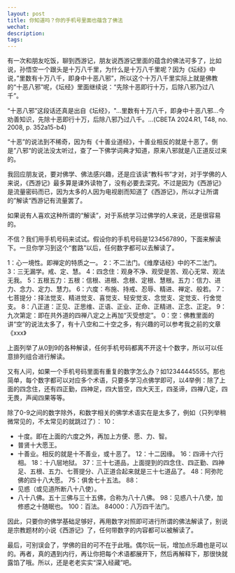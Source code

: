```yaml
---
layout: post
title: 你知道吗？你的手机号里面也蕴含了佛法
wechat: 
description:
tags:
---
```


有一次和朋友吃饭，聊到西游记，朋友说西游记里面的蕴含的佛法可多了，比如说，孙悟空一个跟头是十万八千里，为什么是十万八千里呢？因为《坛经》中说，”里数有十万八千，即身中十恶八邪”，所以这个十万八千里实际上就是佛教的“十恶八邪”呢，《坛经》里面继续说：“先除十恶即行十万，后除八邪乃过八千”。

“十恶八邪”这段话还真是出自《坛经》，"...里数有十万八千，即身中十恶八邪...今劝善知识，先除十恶即行十万，后除八邪乃过八千。...(CBETA 2024.R1, T48, no. 2008, p. 352a15-b4)

“十恶”的说法到不稀奇，因为有《十善业道经》，十善业相反的就是十恶了。倒是”八邪“的说法没太听过，查了一下佛学词典才知道，原来八邪就是八正道反过来的。

我回应朋友说，要对佛学、佛法感兴趣，还是应该读“教科书”才对，对于学佛的人来说，《西游记》最多算是课外读物了，没有必要去深究。不过是因为《西游记》是流量密码而已，因为太多的人因为电视剧而知道了《西游记》，所以才让所谓的”解读“西游记有流量罢了。

如果说有人喜欢这种所谓的“解读”，对于系统学习过佛学的人来说，还是很容易的。

不信？我们用手机号码来试试。假设你的手机号码是1234567890，下面来解读下。一旦你学习到这个“套路”以后，任何数字都可以去解读了。

1：心一境性。即禅定的特质之一。
2：不二法门。《维摩诘经》中的不二法门。
3：三无漏学。戒、定、慧。
4：四念住：观身不净、观受是苦、观心无常、观法无我。
5：五根五力：五根：信根、进根、念根、定根、慧根。五力：信力、进力、念力、定力、慧力。
6：六度：布施、持戒、忍辱、精进、禅定、般若。
7：七菩提分：择法觉支、精进觉支、喜觉支、轻安觉支、念觉支、定觉支、行舍觉支。
8：八正道：正见、正思维、正语、正业、正命、正精进、正念、正定。
9：九次第定：即在共外道的四禅八定之上再加“灭受想定”。
0：空：佛教里面的讲“空”的说法太多了，有十八空和二十空之多，有兴趣的可以参考我之前的文章《xxx》

上面列举了从0到9的各种解读，任何手机号码都离不开这十个数字，所以可以任意排列组合进行解读。

又有人问，如果一个手机号码里面有重复的数字怎么办？如12344445555。那也简单，每个数字都可以对应多个术语，只要多学习点佛学即可，以4举例：除了上面的四念住，还有四正勤，四神足，四大皆空，四大天王，四圣谛，四禅八定，四无畏，声闻四果等等。

除了0-9之间的数字除外，和数字相关的佛学术语实在是太多了，例如（只列举稍微常见的，不太常见的就跳过了）：
10：
  * 十度。即在上面的六度之外，再加上方便、愿、力、智。
  * 普贤十大愿王。
  * 十善业。相反的就是十不善业，或十恶了。
12：十二因缘。
16：四谛十六行相。
18：十八层地狱。
37：三十七道品，上面提到的四念住、四正勤、四神足、五根、五力、七菩提分、八正道合起来就是三十七道品了。
48：阿弥陀佛的四十八大愿。
75：俱舍七十五法。
88：
  * 见惑（或见道所断八十八使）。
  * 八十八佛。五十三佛与三十五佛，合称为八十八佛。
98：见惑八十八使，加修惑之十随眠也。
100：百法。
84000：八万四千法门。

因此，只要你的佛学基础足够好，再用数字对照即可进行所谓的佛法解读了，别说是宗教题材的小说《西游记》了，任何带数字的内容都可以被解读了。

最后，可别误会了，学佛的目的可不在于此哦。偶尔玩一玩，增加点乐趣也是可以的。再者，真的遇到内行，再让你把每个术语都展开下，然后再解释下，那很快就露馅了哦。所以，还是老老实实“深入经藏”吧。


